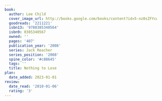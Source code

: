 ```yaml
---
book:
  author: Lee Child
  cover_image_url: http://books.google.com/books/content?id=5-nz0sZFYcwC&printsec=frontcover&img=1&zoom=1&source=gbs_api
  goodreads: '2211221'
  isbn13: '9780385340564'
  isbn9: 0385340567
  owned: ''
  pages: '407'
  publication_year: '2008'
  series: Jack Reacher
  series_position: '2008'
  spine_color: '#c88645'
  tags: ''
  title: Nothing to Lose
plan:
  date_added: 2023-01-01
review:
  date_read: '2010-01-06'
  rating: '3'
---
```

